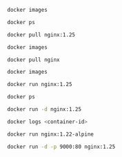 ```sh
docker images
```

```sh
docker ps
```

```sh
docker pull nginx:1.25
```

```sh
docker images
```

```sh
docker pull nginx
```

```sh
docker images
```

```sh
docker run nginx:1.25
```

```sh
docker ps
```
```sh
docker run -d nginx:1.25
```

```sh
docker logs <container-id>
```


```sh
docker run nginx:1.22-alpine
```

```sh
docker run -d -p 9000:80 nginx:1.25
```

